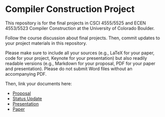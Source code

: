 # Compiler Construction Project

This repository is for the final projects in CSCI 4555/5525 and ECEN 4553/5523 Compiler Construction at the University of Colorado Boulder.

Follow the course discussion about final projects. Then, commit updates to your project materials in this repository.

Please make sure to include all your sources (e.g., LaTeX for your paper, code for your project, Keynote for your presentation) but also readily readable versions (e.g., Markdown for your proposal, PDF for your paper and presentation). Please do not submit Word files without an accompanying PDF.

Then, link your documents here:

- [Proposal](Proposal.pdf)
- [Status Update](statusUpdate.docx)
- [Presentation](presentation/presentation.pdf)
- [Paper](paper/paper.pdf)
